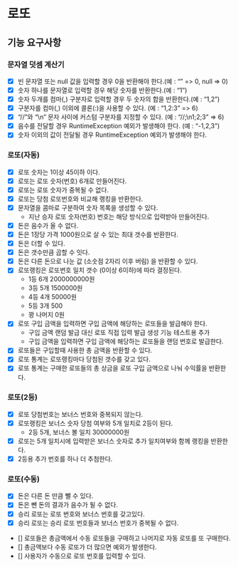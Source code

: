 # 로또
## 기능 요구사항
### 문자열 덧셈 계산기
- [x] 빈 문자열 또는 null 값을 입력할 경우 0을 반환해야 한다.(예 : “” => 0, null => 0)
- [x] 숫자 하나를 문자열로 입력할 경우 해당 숫자를 반환한다.(예 : “1”)
- [x] 숫자 두개를 컴마(,) 구분자로 입력할 경우 두 숫자의 합을 반환한다.(예 : “1,2”)
- [x] 구분자를 컴마(,) 이외에 콜론(:)을 사용할 수 있다. (예 : “1,2:3” => 6)
- [x] “//”와 “\n” 문자 사이에 커스텀 구분자를 지정할 수 있다. (예 : “//;\n1;2;3” => 6)
- [x] 음수를 전달할 경우 RuntimeException 예외가 발생해야 한다. (예 : “-1,2,3”)
- [x] 숫자 이외의 값이 전달될 경우 RuntimeException 예외가 발생해야 한다.

### 로또(자동)
- [x] 로또 숫자는 1이상 45이하 이다.
- [x] 로또는 로또 숫자(번호) 6개로 만들어진다.
- [x] 로또는 로또 숫자가 중복될 수 없다.
- [x] 로또는 당첨 로또번호와 비교해 랭킹을 반환한다.
- [x] 문자열을 콤마로 구분하여 숫자 목록을 생성할 수 있다.
  - 지난 승자 로또 숫자(번호) 번호는 해당 방식으로 입력받아 만들어진다.
- [x] 돈은 음수가 올 수 없다.
- [x] 돈은 1장당 가격 1000원으로 살 수 있는 최대 갯수를 반환한다.
- [x] 돈은 더할 수 있다.
- [x] 돈은 갯수만큼 곱할 수 잇다.
- [x] 돈은 다른 돈으로 나눈 값 (소숫점 2자리 이후 버림) 을 반환할 수 있다.
- [x] 로또랭킹은 로또번호 일치 갯수 (0이상 6이하)에 따라 결정된다.
  - 1등 6개 2000000000원
  - 3등 5개 1500000원
  - 4등 4개 50000원
  - 5등 3개 500
  - 꽝 나머지 0원
- [x] 로또 구입 금액을 입력하면 구입 금액에 해당하는 로또들을 발급해야 한다.
  - 구입 금액 랜덤 발급 대신 로또 직접 입력 발급 생성 기능 테스트용 추가
  - 구입 금액을 입력하면 구입 금액에 해당하는 로또들을 랜덤 번호로 발급한다.
- [x] 로또들은 구입할때 사용한 총 금액을 반환할 수 있다.
- [x] 로또 통계는 로또랭킹마다 당첨된 갯수를 갖고 있다.
- [x] 로또 통계는 구매한 로또들의 총 상금을 로또 구입 금액으로 나눠 수익률을 반환한다.

### 로또(2등)
- [x] 로또 당첨번호는 보너스 번호와 중복되지 않는다.
- [x] 로또랭킹은 보너스 숫자 당첨 여부와 5개 일치로 2등이 된다.
  - 2등 5개, 보너스 볼 일치 30000000원 
- [x] 로또는 5개 일치시에 입력받은 보너스 숫자로 추가 일치여부와 함께 랭킹을 반환한다. 
- [x] 2등용 추가 번호를 하나 더 추첨한다.

### 로또(수동)
- [x] 돈은 다른 돈 만큼 뺄 수 있다.
- [x] 돈은 뺀 돈의 결과가 음수가 될 수 없다.
- [x] 승리 로또는 로또 번호와 보너스 번호를 갖고있다.
- [x] 승리 로또는 승리 로또 번호들과 보너스 번호가 중복될 수 없다.
- [] 로또들은 총금액에서 수동 로또들을 구매하고 나머지로 자동 로또를 또 구매한다.
- [] 총금액보다 수동 로또가 더 많으면 예외가 발생한다.
- [] 사용자가 수동으로 로또 번호를 입력할 수 있다.